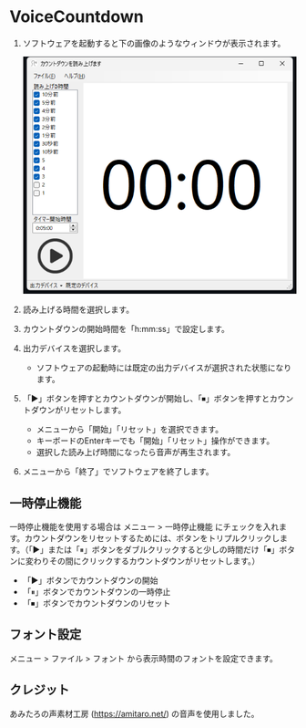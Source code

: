 ﻿# VoiceCountdown

1. ソフトウェアを起動すると下の画像のようなウィンドウが表示されます。

    ![image](image.png)

2. 読み上げる時間を選択します。
3. カウントダウンの開始時間を「h:mm:ss」で設定します。
4. 出力デバイスを選択します。

    - ソフトウェアの起動時には既定の出力デバイスが選択された状態になります。

5. 「▶」ボタンを押すとカウントダウンが開始し、「⏹」ボタンを押すとカウントダウンがリセットします。

    - メニューから「開始」「リセット」を選択できます。
    - キーボードのEnterキーでも「開始」「リセット」操作ができます。
    - 選択した読み上げ時間になったら音声が再生されます。

6. メニューから「終了」でソフトウェアを終了します。

## 一時停止機能

一時停止機能を使用する場合は メニュー > 一時停止機能 にチェックを入れます。カウントダウンをリセットするためには、ボタンをトリプルクリックします。（「▶」または「⏸」ボタンをダブルクリックすると少しの時間だけ「⏹」ボタンに変わりその間にクリックするカウントダウンがリセットします。）

- 「▶」ボタンでカウントダウンの開始
- 「⏸」ボタンでカウントダウンの一時停止
- 「⏹」ボタンでカウントダウンのリセット

## フォント設定

メニュー > ファイル > フォント から表示時間のフォントを設定できます。

## クレジット

あみたろの声素材工房 (<https://amitaro.net/>) の音声を使用しました。
